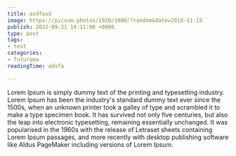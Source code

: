 ```yaml
---
title: asdfasd
image: https://picsum.photos/1920/1080/?random&date=2018-11-15
publish: 2022-09-21 14:11:00 +0000
type: post
tags:
- test
categories:
- futurama
readingTime: adsfa

---
```

Lorem Ipsum is simply dummy text of the printing and typesetting industry. Lorem Ipsum has been the industry's standard dummy text ever since the 1500s, when an unknown printer took a galley of type and scrambled it to make a type specimen book. It has survived not only five centuries, but also the leap into electronic typesetting, remaining essentially unchanged. It was popularised in the 1960s with the release of Letraset sheets containing Lorem Ipsum passages, and more recently with desktop publishing software like Aldus PageMaker including versions of Lorem Ipsum.
